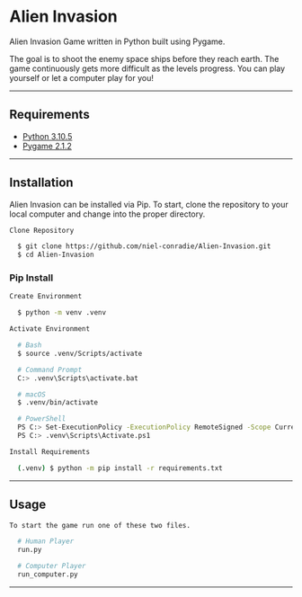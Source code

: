 # Alien Invasion

Alien Invasion Game written in Python built using Pygame. 

The goal is to shoot the enemy space ships before they reach earth. The game continuously gets more difficult as the levels progress. You can play yourself or let a computer play for you!

----
## Requirements

- [Python 3.10.5](https://www.python.org/downloads/release/python-3105/)
- [Pygame 2.1.2](https://www.pygame.org/news)
----
## Installation

Alien Invasion can be installed via Pip. To start, clone the repository to your local computer and change into the proper directory.

```bash
Clone Repository

  $ git clone https://github.com/niel-conradie/Alien-Invasion.git
  $ cd Alien-Invasion
```
### Pip Install

```bash
Create Environment

  $ python -m venv .venv
```
```bash
Activate Environment

  # Bash
  $ source .venv/Scripts/activate

  # Command Prompt
  C:> .venv\Scripts\activate.bat

  # macOS
  $ .venv/bin/activate

  # PowerShell
  PS C:> Set-ExecutionPolicy -ExecutionPolicy RemoteSigned -Scope CurrentUser
  PS C:> .venv\Scripts\Activate.ps1
```
```bash
Install Requirements

  (.venv) $ python -m pip install -r requirements.txt
```
----
## Usage

```bash
To start the game run one of these two files.

  # Human Player
  run.py

  # Computer Player
  run_computer.py
```
----